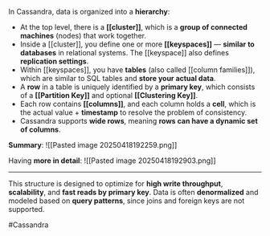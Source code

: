 In Cassandra, data is organized into a **hierarchy**:
- At the top level, there is a **[[cluster]]**, which is a **group of connected machines** (nodes) that work together.
- Inside a [[cluster]], you define one or more **[[keyspaces]]** — **similar to databases** in relational systems. The [[keyspace]] also defines **replication settings**.
- Within [[keyspaces]], you have **tables** (also called [[column families]]), which are similar to SQL tables and **store your actual data**.
- A **row** in a table is uniquely identified by a **primary key**, which consists of a **[[Partition Key]]** and optional **[[Clustering Key]]**.
- Each row contains **[[columns]]**, and each column holds a **cell**, which is the actual value + **timestamp** to resolve the problem of consistency.
- Cassandra supports **wide rows**, meaning **rows can have a dynamic set of columns**.

**Summary**:
![[Pasted image 20250418192259.png]]

Having **more in detail**:
![[Pasted image 20250418192903.png]]

---
This structure is designed to optimize for **high write throughput**, **scalability**, and **fast reads by primary key**. Data is often **denormalized** and modeled based on **query patterns**, since joins and foreign keys are not supported.

#Cassandra